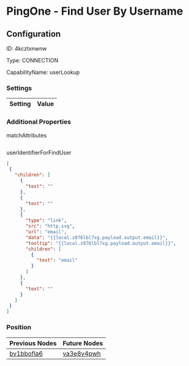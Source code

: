 # PingOne - Find User By Username
## Configuration
ID:  4kcztxnwnw

Type: CONNECTION 

CapabilityName: userLookup

### Settings
| Setting | Value  |
| :------------------------ | ---------------------------------------- |
 




### Additional Properties
matchAttributes
 ```json 

```


userIdentifierForFindUser
 ```json 
[
  {
    "children": [
      {
        "text": ""
      },
      {
        "text": ""
      },
      {
        "type": "link",
        "src": "http.svg",
        "url": "email",
        "data": "{{local.z876lbl7xg.payload.output.email}}",
        "tooltip": "{{local.z876lbl7xg.payload.output.email}}",
        "children": [
          {
            "text": "email"
          }
        ]
      },
      {
        "text": ""
      }
    ]
  }
]
```




### Position
| Previous Nodes | Future Nodes |
| :------------- | ------------ |
| [bv1bbofla6](./bv1bbofla6.md) | [va3e8v4pwh](./va3e8v4pwh.md) |